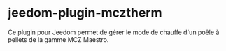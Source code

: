 # jeedom-plugin-mcztherm
Ce plugin pour Jeedom permet de gérer le mode de chauffe d'un poêle à pellets de la gamme MCZ Maestro.
